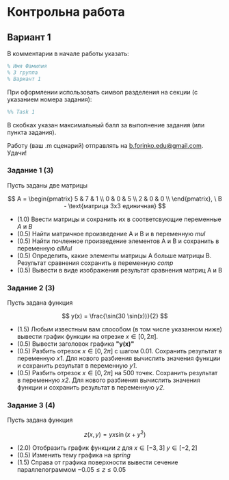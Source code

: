 # Контрольна работа

## **Вариант 1**

В комментарии в начале работы указать:

```matlab
% Имя Фамилия
% 3 группа
% Вариант 1
```

При оформлении использовать символ разделения на секции (с указанием номера задания):

```matlab
%% Task 1
```

В скобках указан максимальный балл за выполнение задания (или пункта задания).

Работу (ваш .m сценарий) отправлять на [b.forinko.edu@gmail.com](b.forinko.edu@gmail.com).
Удачи!

### **Задание 1 (3)**

Пусть заданы две матрицы

$$
A = \begin{pmatrix}
5 & 7 & 1 \\
0 & 0 & 5 \\
2 & 0 & 0 \\
\end{pmatrix}, \
B - \text{матрица 3x3 единичная}
$$

* (1.0) Ввести матрицы и сохранить их в соответсвующие переменные *A* и *B*
* (0.5) Найти матричное произведение A и B и в переменную *mul*
* (0.5) Найти почленное произведение элементов A и B и сохранить в переменную *elMul*
* (0.5) Определить, какие элементы матрицы A больше матрицы B. Результат сравнения сохранить в переменную *comp*
* (0.5) Вывести в виде изображения результат сравнения матриц A и B

### **Задание 2 (3)**

Пусть задана функция

$$
y(x) = \frac{\sin(30 \sin(x))}{2}
$$

* (1.5) Любым известным вам способом (в том числе указанном ниже) вывести график функции на отрезке $x \in [0, 2\pi]$.
* (0.5) Вывести заголовок графика **"y(x)"**
* (0.5) Разбить отрезок $x \in [0, 2\pi]$ с шагом 0.01. Сохранить результат в переменную *x1*. Для нового разбиения вычислить значения функции и сохранить результат в переменную *y1*.
* (0.5) Разбить отрезок $x \in [0, 2\pi]$ на 500 точек. Сохранить результат в переменную *x2*. Для нового разбиения вычислить значения функции и сохранить результат в переменную *y2*.

### **Задание 3 (4)**

Пусть задана функция

$$
z(x, y) = y x \sin(x + y^2)
$$

* (2.0) Отобразить график функции *z* для $x \in [-3, 3]$ $y \in [-2, 2]$
* (0.5) Изменить тему графика на *spring*
* (1.5) Справа от графика поверхности вывести сечение параллелограммом $-0.05 \le z \le 0.05$
